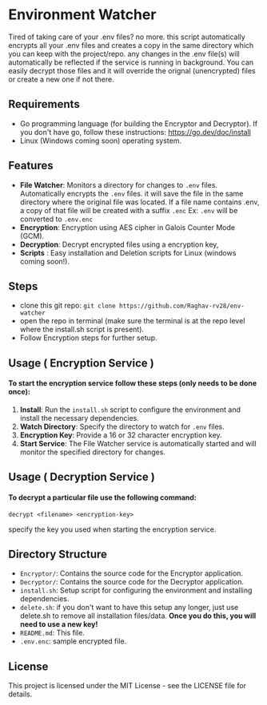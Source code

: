 # Environment Watcher
Tired of taking care of your .env files? no more. this script automatically encrypts all your .env files and creates a copy in the same directory which you can keep with the project/repo. any changes in the .env file(s) will automatically be reflected if the service is running in background.
You can easily decrypt those files and it will override the orignal (unencrypted) files or create a new one if not there.

## Requirements

-   Go programming language (for building the Encryptor and Decryptor). 
If you don't have go, follow these instructions: https://go.dev/doc/install
-   Linux (Windows coming soon) operating system.

## Features

-   **File Watcher**: Monitors a directory for changes to `.env` files. Automatically encrypts  the `.env` files. it will save the file in the same directory where the original file was located. If a file name contains .env, a copy of that file will be created with a suffix `.enc` Ex: `.env` will be converted to `.env.enc`
-   **Encryption**: Encryption using AES cipher in Galois Counter Mode (GCM). 
-   **Decryption**: Decrypt encrypted files using a encryption key,
-  **Scripts** : Easy installation and Deletion scripts for Linux (windows coming soon!).

## Steps
- clone this git repo: `git clone https://github.com/Raghav-rv28/env-watcher`
- open the repo in terminal (make sure the terminal is at the repo level where the install.sh script is present).
- Follow Encryption steps for further setup.

## Usage ( Encryption Service )
#### To start the encryption service follow these steps (only needs to be done once): 
1.  **Install**: Run the `install.sh` script to configure the environment and install the necessary dependencies.
2.  **Watch Directory**: Specify the directory to watch for `.env` files.
3.  **Encryption Key**: Provide a 16 or 32 character encryption key.
4.  **Start Service**: The File Watcher service is automatically started and will monitor the specified directory for changes.

## Usage ( Decryption Service )
#### To decrypt a particular file use the following command:
```
decrypt <filename> <encryption-key>
```
specify the key you used when starting the encryption service.
## Directory Structure

-   `Encryptor/`: Contains the source code for the Encryptor application.
-   `Decryptor/`: Contains the source code for the Decryptor application.
-   `install.sh`: Setup script for configuring the environment and installing dependencies.
-  `delete.sh`: if you don't want to have this setup any longer, just use delete.sh to remove all installation files/data. **Once you do this, you will need to use a new key!** 
-   `README.md`: This file.
-   `.env.enc`: sample encrypted file.

## License

This project is licensed under the MIT License - see the LICENSE file for details.
